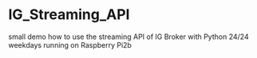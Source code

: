 # IG_Streaming_API
small demo how to use the streaming API of IG Broker with Python
24/24 weekdays running on Raspberry Pi2b
